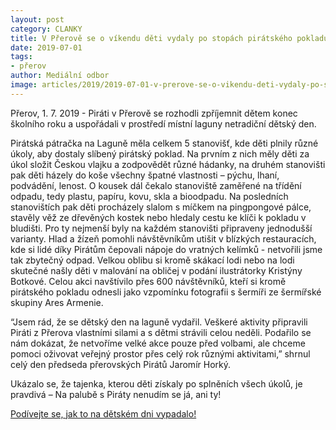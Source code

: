 ```yaml
---
layout: post
category: CLANKY
title: V Přerově se o víkendu děti vydaly po stopách pirátského pokladu
date: 2019-07-01
tags: 
- přerov
author: Mediální odbor
image: articles/2019/2019-07-01-v-prerove-se-o-vikendu-deti-vydaly-po-stopach-piratskeho-pokladu.jpg  #751x422 pixelu
---
```

Přerov, 1. 7. 2019 - Piráti v Přerově se rozhodli zpříjemnit dětem konec školního roku a uspořádali v prostředí místní laguny netradiční dětský den.

Pirátská pátračka na Laguně měla celkem 5 stanovišť, kde děti plnily různé úkoly, aby dostaly slíbený pirátský poklad. Na prvním z nich měly děti za úkol složit Českou vlajku a zodpovědět různé hádanky, na druhém stanovišti pak děti házely do koše všechny špatné vlastnosti – pýchu, lhaní, podvádění, lenost. O kousek dál čekalo stanoviště zaměřené na třídění odpadu, tedy plastu, papíru, kovu, skla a bioodpadu. Na posledních stanovištích pak děti procházely slalom s míčkem na pingpongové pálce, stavěly věž ze dřevěných kostek nebo hledaly cestu ke klíči k pokladu v bludišti. Pro ty nejmenší byly na každém stanovišti připraveny jednodušší varianty. Hlad a žízeň pomohli návštěvníkům utišit v blízkých restauracích, kde si lidé díky Pirátům čepovali nápoje do vratných kelímků ­- netvořili jsme tak zbytečný odpad. Velkou oblibu si kromě skákací lodi nebo na lodi skutečné našly děti v malování na obličej v podání ilustrátorky Kristýny Botkové. Celou akci navštívilo přes 600 návštěvníků, kteří si kromě pirátského pokladu odnesli jako vzpomínku fotografii s šermíři ze šermířské skupiny Ares Armenie.

“Jsem rád, že se dětský den na laguně vydařil. Veškeré aktivity připravili Piráti z Přerova vlastními silami a s dětmi strávili celou neděli. Podařilo se nám dokázat, že netvoříme velké akce pouze před volbami, ale chceme pomoci oživovat veřejný prostor přes celý rok různými aktivitami,” shrnul celý den předseda přerovských Pirátů Jaromír Horký. 

Ukázalo se, že tajenka, kterou děti získaly po splněních všech úkolů, je pravdivá – Na palubě s Piráty nenudím se já, ani ty!

[Podívejte se, jak to na dětském dni vypadalo!](https://www.facebook.com/pg/Prerovsko/photos/?tab=album&album_id=2072374236197290)